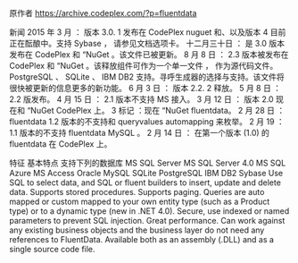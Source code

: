 原作者 https://archive.codeplex.com/?p=fluentdata


新闻
2015 年 3 月 ： 版本 3.0. 1 发布在 CodePlex nuguet 和、以及版本 4 目前正在酝酿中。支持 Sybase ， 请参见文档选项卡。
十二月三十日 ： 是 3.0 版本发布在 CodePlex 和 “NuGet 。该文件已被更新。
8 月 8 日 ： 2.3 版本被发布在 CodePlex 和 “NuGet 。该释放组件可作为一个单一文件 ， 作为源代码文件。PostgreSQL 、 SQLite 、 IBM DB2 支持。寻呼生成器的选择与支持。该文件将很快被更新的信息更多的新功能。
6 月 3 日 ： 版本 2.2. 2 释放。
5 月 8 日 ： 2.2 版发布。
4 月 15 日 ： 2.1 版本不支持 MS 接入。
3 月 12 日 ： 版本 2.0 现在和 “NuGet CodePlex 上。
3 标记 ：现在 “NuGet fluentdata。
2 月 28 日 ： fluentdata 1.2 版本的不支持和 queryvalues automapping 来枚举。
2 月 19 ： 1.1 版本的不支持 fluentdata MySQL 。
2 月 14 日 ： 在第一个版本 (1.0) 的 fluentdata 在 CodePlex 上。

特征
基本特点
支持下列的数据库
MS SQL Server
MS SQL Server 4.0
MS SQL Azure
MS Access
Oracle
MySQL
SQLite
PostgreSQL
IBM DB2
Sybase
Use SQL to select data, and SQL or fluent builders to insert, update and delete data.
Supports stored procedures.
Supports paging.
Queries are auto mapped or custom mapped to your own entity type (such as a Product type) or to a dynamic type (new in .NET 4.0).
Secure, use indexed or named parameters to prevent SQL injection.
Great performance.
Can work against any existing business objects and the business layer do not need any references to FluentData.
Available both as an assembly (.DLL) and as a single source code file.
